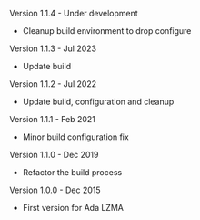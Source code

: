Version 1.1.4   - Under development
  - Cleanup build environment to drop configure

Version 1.1.3   - Jul 2023
  - Update build

Version 1.1.2   - Jul 2022
  - Update build, configuration and cleanup

Version 1.1.1   - Feb 2021
  - Minor build configuration fix

Version 1.1.0   - Dec 2019
  - Refactor the build process

Version 1.0.0   - Dec 2015
  - First version for Ada LZMA
